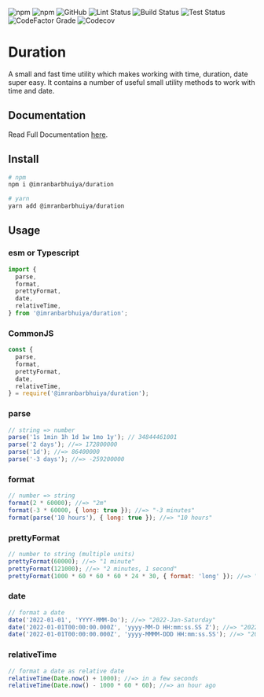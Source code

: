 ![npm](https://img.shields.io/npm/v/@imranbarbhuiya/duration?style=for-the-badge)
![npm](https://img.shields.io/npm/dw/@imranbarbhuiya/duration?style=for-the-badge)
![GitHub](https://img.shields.io/github/license/imranbarbhuiya/duration?style=for-the-badge)
![Lint Status](https://img.shields.io/github/workflow/status/imranbarbhuiya/duration/Lint/main?label=Lint&logo=eslint&style=for-the-badge)
![Build Status](https://img.shields.io/github/workflow/status/imranbarbhuiya/duration/Build/main?label=Build&style=for-the-badge&logo=TypeScript)
![Test Status](https://img.shields.io/github/workflow/status/imranbarbhuiya/duration/Test/main?label=Test&style=for-the-badge&logo=Jest)
![CodeFactor Grade](https://img.shields.io/codefactor/grade/github/imranbarbhuiya/duration?logo=codefactor&style=for-the-badge)
![Codecov](https://img.shields.io/codecov/c/github/imranbarbhuiya/duration?logo=codecov&style=for-the-badge&token=4EAW3WK5QV)

# Duration

A small and fast time utility which makes working with time, duration, date super easy. It contains a number of useful small utility methods to work with time and date.

## Documentation

Read Full Documentation [here](https://duration.js.org/).

## Install

```bash
# npm
npm i @imranbarbhuiya/duration

# yarn
yarn add @imranbarbhuiya/duration

```

## Usage

### esm or Typescript

```ts
import {
  parse,
  format,
  prettyFormat,
  date,
  relativeTime,
} from '@imranbarbhuiya/duration';
```

### CommonJS

```js
const {
  parse,
  format,
  prettyFormat,
  date,
  relativeTime,
} = require('@imranbarbhuiya/duration');
```

### parse

```js
// string => number
parse('1s 1min 1h 1d 1w 1mo 1y'); // 34844461001
parse('2 days'); //=> 172800000
parse('1d'); //=> 86400000
parse('-3 days'); //=> -259200000
```

### format

```js
// number => string
format(2 * 60000); //=> "2m"
format(-3 * 60000, { long: true }); //=> "-3 minutes"
format(parse('10 hours'), { long: true }); //=> "10 hours"
```

### prettyFormat

```js
// number to string (multiple units)
prettyFormat(60000); //=> "1 minute"
prettyFormat(121000); //=> "2 minutes, 1 second"
prettyFormat(1000 * 60 * 60 * 60 * 24 * 30, { format: 'long' }); //=> "1 month"
```

### date

```js
// format a date
date('2022-01-01', 'YYYY-MMM-Do'); //=> "2022-Jan-Saturday"
date('2022-01-01T00:00:00.000Z', 'yyyy-MM-D HH:mm:ss.SS Z'); //=> "2022-01-1 00:00:00.00 0"
date('2022-01-01T00:00:00.000Z', 'yyyy-MMMM-DDD HH:mm:ss.SS'); //=> "2022-January-Sat 00:00:00.00"
```

### relativeTime

```js
// format a date as relative date
relativeTime(Date.now() + 1000); //=> in a few seconds
relativeTime(Date.now() - 1000 * 60 * 60); //=> an hour ago
```
